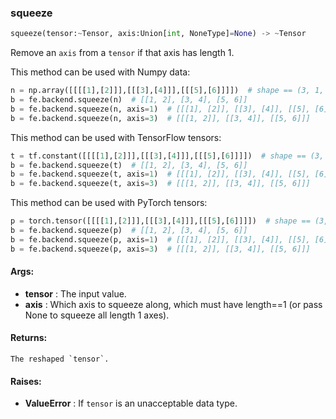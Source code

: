 

### squeeze
```python
squeeze(tensor:~Tensor, axis:Union[int, NoneType]=None) -> ~Tensor
```
Remove an `axis` from a `tensor` if that axis has length 1.

This method can be used with Numpy data:
```python
n = np.array([[[[1],[2]]],[[[3],[4]]],[[[5],[6]]]])  # shape == (3, 1, 2, 1)
b = fe.backend.squeeze(n)  # [[1, 2], [3, 4], [5, 6]]
b = fe.backend.squeeze(n, axis=1)  # [[[1], [2]], [[3], [4]], [[5], [6]]]
b = fe.backend.squeeze(n, axis=3)  # [[[1, 2]], [[3, 4]], [[5, 6]]]
```

This method can be used with TensorFlow tensors:
```python
t = tf.constant([[[[1],[2]]],[[[3],[4]]],[[[5],[6]]]])  # shape == (3, 1, 2, 1)
b = fe.backend.squeeze(t)  # [[1, 2], [3, 4], [5, 6]]
b = fe.backend.squeeze(t, axis=1)  # [[[1], [2]], [[3], [4]], [[5], [6]]]
b = fe.backend.squeeze(t, axis=3)  # [[[1, 2]], [[3, 4]], [[5, 6]]]
```

This method can be used with PyTorch tensors:
```python
p = torch.tensor([[[[1],[2]]],[[[3],[4]]],[[[5],[6]]]])  # shape == (3, 1, 2, 1)
b = fe.backend.squeeze(p)  # [[1, 2], [3, 4], [5, 6]]
b = fe.backend.squeeze(p, axis=1)  # [[[1], [2]], [[3], [4]], [[5], [6]]]
b = fe.backend.squeeze(p, axis=3)  # [[[1, 2]], [[3, 4]], [[5, 6]]]
```



#### Args:

* **tensor** :  The input value.
* **axis** :  Which axis to squeeze along, which must have length==1 (or pass None to squeeze all length 1 axes).

#### Returns:
    The reshaped `tensor`.

#### Raises:

* **ValueError** :  If `tensor` is an unacceptable data type.